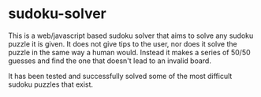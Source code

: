 # sudoku-solver

This is a web/javascript based sudoku solver that aims to solve any sudoku puzzle it is given. It does not give tips to the user, nor does it solve the puzzle in the same way a human would. Instead it makes a series of 50/50 guesses and find the one that doesn't lead to an invalid board.

It has been tested and successfully solved some of the most difficult sudoku puzzles that exist.
